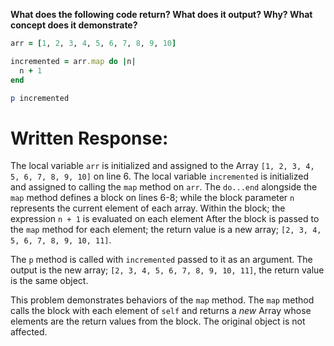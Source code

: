 **What does the following code return? What does it output? Why? What concept does it demonstrate?**

```ruby
arr = [1, 2, 3, 4, 5, 6, 7, 8, 9, 10]

incremented = arr.map do |n|
  n + 1
end

p incremented
```
# Written Response:

The local variable `arr` is initialized and assigned to the Array `[1, 2, 3, 4, 5, 6, 7, 8, 9, 10]` on line 6. The local variable `incremented` is initialized and assigned to calling the `map` method on `arr`. The `do...end` alongside the `map` method defines a block on lines 6-8; while the block parameter `n` represents the current element of each array. Within the block; the expression `n + 1` is evaluated on each element  After the block is passed to the `map` method for each element; the return value is a new array; `[2, 3, 4, 5, 6, 7, 8, 9, 10, 11]`.

The `p` method is called with `incremented` passed to it as an argument. The output is the new array; `[2, 3, 4, 5, 6, 7, 8, 9, 10, 11]`, the return value is the same object.

This problem demonstrates behaviors of the `map` method. The `map` method calls the block with each element of `self` and returns a *new* Array whose elements are the return values from the block. The original object is not affected.


